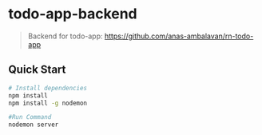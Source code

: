 # todo-app-backend

> Backend for todo-app: https://github.com/anas-ambalavan/rn-todo-app

## Quick Start

``` bash
# Install dependencies
npm install
npm install -g nodemon

#Run Command
nodemon server
```
